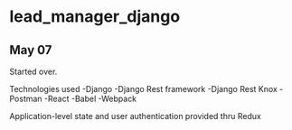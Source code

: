 # lead_manager_django

## May 07

Started over.

Technologies used
-Django
-Django Rest framework
-Django Rest Knox
-Postman
-React
-Babel
-Webpack

Application-level state and user authentication provided thru Redux
